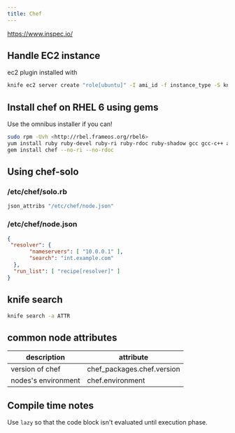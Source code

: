```yaml
---
title: Chef
---
```


<https://www.inspec.io/>

## Handle EC2 instance

ec2 plugin installed with

```bash
knife ec2 server create "role[ubuntu]" -I ami_id -f instance_type -S knife -i ~/.ssh/knife.pem --ssh-user ubuntu --region eu-west-1 -Z eu-west-1a
```

## Install chef on RHEL 6 using gems

Use the omnibus installer if you can!

```bash
sudo rpm -Uvh <http://rbel.frameos.org/rbel6>
yum install ruby ruby-devel ruby-ri ruby-rdoc ruby-shadow gcc gcc-c++ automake autoconf make curl dmidecode
gem install chef --no-ri --no-rdoc
```

## Using chef-solo

### /etc/chef/solo.rb

```ruby
json_attribs "/etc/chef/node.json"
```

### /etc/chef/node.json

```json
{
 "resolver": {
       "nameservers": [ "10.0.0.1" ],
       "search": "int.example.com"
  },
  "run_list": [ "recipe[resolver]" ]
}
```

## knife search

```bash
knife search -a ATTR
```

## common node attributes

description         | attribute
---                 | ---
version of chef     | chef_packages.chef.version
nodes's environment | chef.environment

## Compile time notes

Use `lazy` so that the code block isn't evaluated until execution phase.
